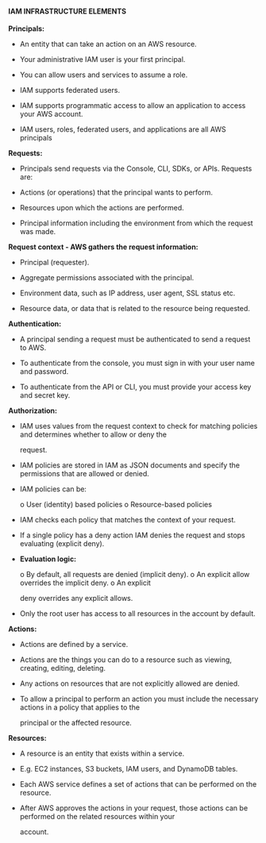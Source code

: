 #### IAM INFRASTRUCTURE ELEMENTS

**Principals:**

- An entity that can take an action on an AWS resource.

- Your administrative IAM user is your first principal.

- You can allow users and services to assume a role.

- IAM supports federated users.

- IAM supports programmatic access to allow an application to access your AWS
  account.

- IAM users, roles, federated users, and applications are all AWS principals

**Requests:**

- Principals send requests via the Console, CLI, SDKs, or APIs. Requests are:

- Actions (or operations) that the principal wants to perform.

- Resources upon which the actions are performed.

- Principal information including the environment from which the request was
  made.

**Request context - AWS gathers the request information:**

- Principal (requester).

- Aggregate permissions associated with the principal.


- Environment data, such as IP address, user agent, SSL status etc.

- Resource data, or data that is related to the resource being requested.

**Authentication:**

- A principal sending a request must be authenticated to send a request to AWS.

- To authenticate from the console, you must sign in with your user name and
  password.

- To authenticate from the API or CLI, you must provide your access key and
  secret key.

**Authorization:**

- IAM uses values from the request context to check for matching policies and
  determines whether to allow or deny the

  request.

- IAM policies are stored in IAM as JSON documents and specify the permissions
  that are allowed or denied.

- IAM policies can be:

  o User (identity) based policies o Resource-based policies

- IAM checks each policy that matches the context of your request.

- If a single policy has a deny action IAM denies the request and stops
  evaluating (explicit deny).

- **Evaluation logic:**

  o By default, all requests are denied (implicit deny). o An explicit allow
  overrides the implicit deny. o An explicit

  deny overrides any explicit allows.

- Only the root user has access to all resources in the account by default.

**Actions:**

- Actions are defined by a service.

- Actions are the things you can do to a resource such as viewing, creating,
  editing, deleting.

- Any actions on resources that are not explicitly allowed are denied.

- To allow a principal to perform an action you must include the necessary
  actions in a policy that applies to the

  principal or the affected resource.

**Resources:**

- A resource is an entity that exists within a service.

- E.g. EC2 instances, S3 buckets, IAM users, and DynamoDB tables.

- Each AWS service defines a set of actions that can be performed on the
  resource.

- After AWS approves the actions in your request, those actions can be performed
  on the related resources within your

  account.

